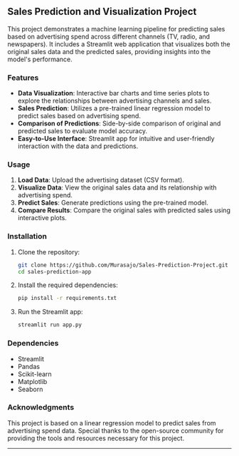 ## Sales Prediction and Visualization Project

This project demonstrates a machine learning pipeline for predicting sales based on advertising spend across different channels (TV, radio, and newspapers). It includes a Streamlit web application that visualizes both the original sales data and the predicted sales, providing insights into the model's performance.

### Features

- **Data Visualization**: Interactive bar charts and time series plots to explore the relationships between advertising channels and sales.
- **Sales Prediction**: Utilizes a pre-trained linear regression model to predict sales based on advertising spend.
- **Comparison of Predictions**: Side-by-side comparison of original and predicted sales to evaluate model accuracy.
- **Easy-to-Use Interface**: Streamlit app for intuitive and user-friendly interaction with the data and predictions.

### Usage

1. **Load Data**: Upload the advertising dataset (CSV format).
2. **Visualize Data**: View the original sales data and its relationship with advertising spend.
3. **Predict Sales**: Generate predictions using the pre-trained model.
4. **Compare Results**: Compare the original sales with predicted sales using interactive plots.

### Installation

1. Clone the repository:
    ```bash
    git clone https://github.com/Murasajo/Sales-Prediction-Project.git
    cd sales-prediction-app
    ```
2. Install the required dependencies:
    ```bash
    pip install -r requirements.txt
    ```
3. Run the Streamlit app:
    ```bash
    streamlit run app.py
    ```

### Dependencies

- Streamlit
- Pandas
- Scikit-learn
- Matplotlib
- Seaborn

### Acknowledgments

This project is based on a linear regression model to predict sales from advertising spend data. Special thanks to the open-source community for providing the tools and resources necessary for this project.

---
